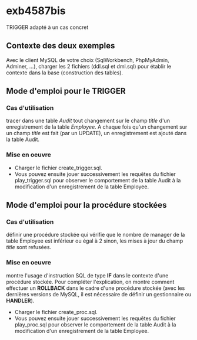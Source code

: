 # exb4587bis
TRIGGER adapté à un cas concret

## Contexte des deux exemples
Avec le client MySQL de votre choix (SqlWorkbench, PhpMyAdmin, Adminer, ...), charger les 2 fichiers (ddl.sql et dml.sql) pour établir le contexte dans la base (construction des tables).

## Mode d'emploi pour le TRIGGER
### Cas d'utilisation
tracer dans une table _Audit_ tout changement sur le champ _title_ d'un enregistrement de la table _Employee_. A chaque fois qu'un changement sur un champ _title_ est fait (par un UPDATE), un enregistrement est ajouté dans la table Audit.
### Mise en oeuvre
- Charger le fichier create_trigger.sql.
- Vous pouvez ensuite jouer successivement les requêtes du fichier play_trigger.sql pour observer le comportement de la table Audit à la modification d'un enregistrement de la table Employee.

## Mode d'emploi pour la procédure stockées
### Cas d'utilisation
définir une procédure stockée qui vérifie que le nombre de manager de la table Employee est inférieur ou égal à 2 sinon, les mises à jour du champ _title_ sont refusées.
### Mise en oeuvre
montre l'usage d'instruction SQL de type __IF__ dans le contexte d'une procédure stockée. Pour compléter l'explication, on montre comment effectuer un __ROLLBACK__ dans le cadre d'une procédure stockée (avec les dernières versions de MySQL, il est nécessaire de définir un gestionnaire ou __HANDLER__).
- Charger le fichier create_proc.sql.
- Vous pouvez ensuite jouer successivement les requêtes du fichier play_proc.sql pour observer le comportement de la table Audit à la modification d'un enregistrement de la table Employee.

